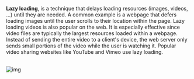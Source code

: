 **Lazy loading**, is a technique that delays loading resources (images, videos, ...) until they are needed. A common example is a webpage that defers loading images until the user scrolls to their location within the page. Lazy loading videos is also popular on the web. It is especially effective since video files are typically the largest resources loaded within a webpage. Instead of sending the entire video to a client's device, the web server only sends small portions of the video while the user is watching it. Popular video sharing websites like YouTube and Vimeo use lazy loading.  
</br>

![img](https://lh6.googleusercontent.com/i2UfbjUx9E4OFGc6lqmH_qF3RwKw5yKu3VecpcdDM0znXUGFCSmHAx8IHcGi_NXOfCPVny7wmAmgXl1k5i3Nacm7gg4hbe22KFog8f4Yf-g1uJLb_pq6hSC0c_3qL_1EvWwf7ETQ)
